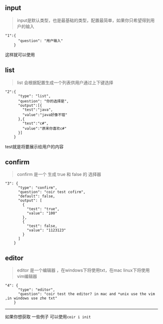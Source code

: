 ## input
>input是默认类型，也是最基础的类型，配置最简单，如果你只希望得到用户的输入

```
"1":{
      "question": "用户输入"
    }
```
这样就可以使用

## list
>list 会根据配置生成一个列表供用户通过上下键选择

```
"2":{
      "type": "list",
      "question": "你的选择是",
      "output":[{
        "test":"java",
        "value":"java好像不错"
      },{
        "test":"c#",
        "value":"原来你喜欢c#"
      }]
    }
```

test就是将要展示给用户的内容

## confirm

> confirm 是一个 生成 true 和 false 的 选择器

```
"3": {
      "type": "confirm",
      "question": "coir test cofirm",
      "default": false,
      "output": [
        {
          "test": "true",
          "value": "100"
        },
        {
          "test": false,
          "value": "1123123"
        }
      ]
    }
```

## editor

>editor 是一个编辑器 ，在windows下将使用txt，在mac linux下将使用 vim编辑器

```
"4": {
      "type": "editor",
      "question": "coir test the editor? in mac and *unix use the vim ,in windows use zhe txt"
    }
```

---

如果你想获取 一些例子  可以使用`coir i init`